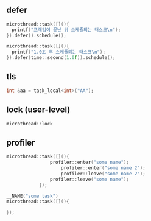 defer
----
```C++
microthread::task([](){
  printf("프레임이 끝난 뒤 스케쥴되는 태스크\n");
}).defer().schedule();

microthread::task([](){
  printf("1.0초 후 스케쥴되는 태스크\n");
}).defer(time::second(1.0f)).schedule();
```

tls
----
```C++
int &aa = task_local<int>("AA");
```

lock (user-level)
----
```C++
microthread::lock
```

profiler
----
```C++
microthread::task([](){
				profiler::enter("some name");
					profiler::enter("some name 2");
					profiler::leave("some name 2");
				profiler::leave("some name");
			});
```
```C++
__NAME("some task")
microthread::task([](){

});
```
